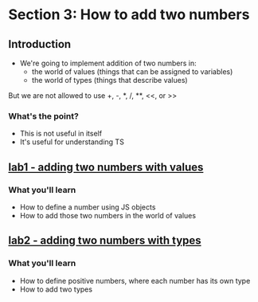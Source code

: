# Section 3: How to add two numbers

## Introduction 
* We're going to implement addition of two numbers in:
	- the world of values (things that can be assigned to variables)
	- the world of types (things that describe values)
	
But we are not allowed to use +, -, \*, /, \*\*, <<, or >>


### What's the point?
* This is not useful in itself
* It's useful for understanding TS
 

## [lab1 - adding two numbers with values](lab1)

### What you'll learn
- How to define a number using JS objects
- How to add those two numbers in the world of values

## [lab2 - adding two numbers with types](lab2)

### What you'll learn
- How to define positive numbers, where each number has its own type
- How to add two types
